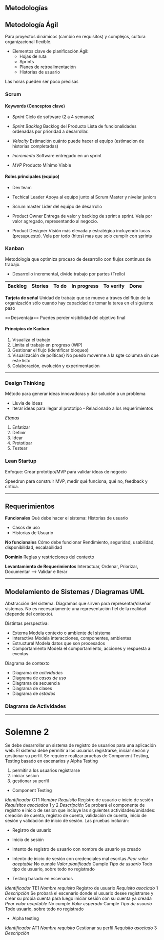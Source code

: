 
## Metodologías 

## Metodología Ágil

Para proyectos dinámicos (cambio en requisitos) y complejos, cultura organizacional flexible.

- Elementos clave de planificación Ágil:
	- Hojas de ruta
	- Sprints
	- Planes de retroalimentación
	- Historias de usuario

Las horas pueden ser poco precisas
### Scrum 

#### Keywords (Conceptos clave)

- *Sprint*
Ciclo de software (2 a 4 semanas)

- *Sprint Backlog* Backlog del Producto
Lista de funcionalidades ordenadas por prioridad a desarrollar.

- *Velocity*
Estimación cuánto puede hacer el equipo (estimacion de historias completadas)

- *Incremento*
Software entregado en un sprint

- *MVP*
Producto Mínimo Viable

#### Roles principales (equipo)

- Dev team

- Techical Leader
Apoya al equipo junto al Scrum Master y nivelar juniors

- Scrum master
	Lider del equipo de desarrollo

- Product Owner
	Entrega de valor y backlog de sprint a sprint.
	Vela por valor agregado, representando al negocio.

- Product Designer
	Visión más elevada y estratégica incluyendo lucas (presupuesto).
	Vela por todo (hitos) mas que solo cumplir con sprints
### Kanban

Metodologia que optimiza proceso de desarrollo con flujos continuos de trabajo.

- Desarrollo incremental, divide trabajo por partes (Trello)

| Backlog | Stories | To do | In progress | To verify | Done |
| ------- | ------- | ----- | ----------- | --------- | ---- |
**Tarjeta de señal**
Unidad de trabajo que se mueve a traves del flujo de la organización sólo cuando hay capacidad de tomar la tarea en el siguiente paso

==Desventaja==
Puedes perder visibilidad del objetivo final
#### Principios de Kanban

1. Visualiza el trabajo
2. Limita el trabajo en progreso (WIP)
3. Gestionar el flujo (identificar bloqueo)
4. Visualización de políticas}
No puedo moverme a la sgte columna sin que este listo
5. Colaboración, evolución y experimentación

--- 
### Design Thinking

Método para generar ideas innovadoras y dar solución a un problema

- Lluvia de ideas
- Iterar ideas para llegar al prototipo - Relacionado a los requerimientos

*Etapas*
1. Enfatizar
2. Definir
3. Idear
4. Prototipar
5. Testear
### Lean Startup

Enfoque: Crear prototipo/MVP para validar ideas de negocio

Speedrun para construir MVP, medir qué funciona, qué no, feedback y crítica.


___

## Requerimientos

**Funcionales**
Qué debe hacer el sistema: Historias de usuario

- Casos de uso
- Historias de Usuario

**No funcionales**
Cómo debe funcionar
Rendimiento, seguridad, usabilidad, disponibilidad, escalabilidad

**Dominio**
Reglas y restricciones del contexto

**Levantamiento de Requerimientos**
Interactuar, Ordenar, Priorizar, Documentar --> Validar e Iterar

___

## Modelamiento de Sistemas / Diagramas UML

Abstracción del sistema. Diagramas que sirven para representar/diseñar sistemas.
No es necesariamente una representación fiel de la realidad (depende del contexto).

Distintas perspectiva:
- Externa
	Modela contexto o ambiente del sistema
- Interactiva
	Modela interacciones, componentes, ambientes
- Estructural
	Modela datos que son procesados
- Comportamiento
	Modela el comportamiento, acciones y respuesta a eventos

 Diagrama de contexto
- Diagrama de *actividades*
- Diagrama de *casos de uso*
- Diagrama de secuencia
- Diagrama de clases
- Diagrama de *estados*


### Diagrama de Actividades


---
# Solemne 2 

Se debe desarrollar un sistema de registro de usuarios para una aplicación web. El sistema debe permitir a los usuarios registrarse, iniciar sesión y gestionar su perfil. Se requiere realizar pruebas de Component Testing, Testing basado en escenarios y Alpha Testing

1. permitir a los usuarios registrarse
2.  iniciar sesion
3. gestionar su perfil

- Component Testing

*Identificador* CT1
*Nombre Requisito* Registro de usuario e inicio de sesión
*Requisitos asociados* 1 y 2
*Descripción* Se probará el componente de registro e inicio de sesion que incluye las siguientes actividades/unidades: creación de cuenta, registro de cuenta, validación de cuenta, inicio de sesión y validación de inicio de sesión.
Las pruebas incluirán:
- Registro de usuario
- Inicio de sesión
- Intento de registro de usuario con nombre de usuario ya creado
- Intento de inicio de sesión con credenciales mal escritas
*Peor valor aceptable* No cumple
*Valor planificado* Cumple
*Tipo de usuario* Todo tipo de usuario, sobre todo no registrado


- Testing basado en escenarios

*Identificador* TE1
*Nombre requisito* Registro de usuario
*Requisito asociado* 1
*Descripción* Se probará el escenario donde el usuario desee registrarse y crear su propia cuenta para luego iniciar sesión con su cuenta ya creada
*Peor valor aceptable* No cumple
*Valor esperado* Cumple
*Tipo de usuario* Todo usuario, sobre todo no registrado

- Alpha testing

*Identificador* AT1
*Nombre requisito* Gestionar su perfil
*Requisito asociado* 3
*Descripción* 



